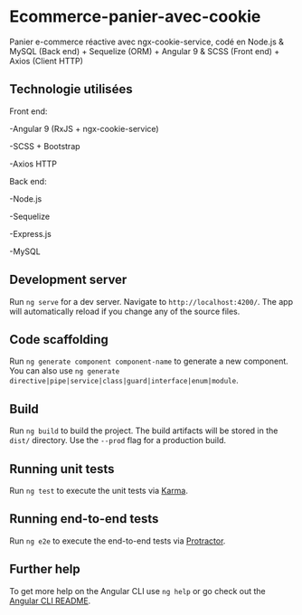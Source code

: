 # Ecommerce-panier-avec-cookie
Panier e-commerce réactive avec ngx-cookie-service, codé en Node.js & MySQL (Back end) + Sequelize (ORM) + Angular 9 & SCSS (Front end) + Axios (Client HTTP)

## Technologie utilisées
Front end:

-Angular 9 (RxJS + ngx-cookie-service)

-SCSS + Bootstrap

-Axios HTTP

Back end:

-Node.js

-Sequelize

-Express.js

-MySQL

## Development server

Run `ng serve` for a dev server. Navigate to `http://localhost:4200/`. The app will automatically reload if you change any of the source files.

## Code scaffolding

Run `ng generate component component-name` to generate a new component. You can also use `ng generate directive|pipe|service|class|guard|interface|enum|module`.

## Build

Run `ng build` to build the project. The build artifacts will be stored in the `dist/` directory. Use the `--prod` flag for a production build.

## Running unit tests

Run `ng test` to execute the unit tests via [Karma](https://karma-runner.github.io).

## Running end-to-end tests

Run `ng e2e` to execute the end-to-end tests via [Protractor](http://www.protractortest.org/).

## Further help

To get more help on the Angular CLI use `ng help` or go check out the [Angular CLI README](https://github.com/angular/angular-cli/blob/master/README.md).
